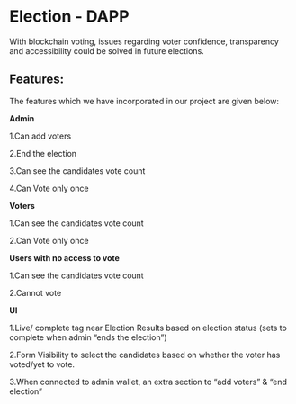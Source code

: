 # Election - DAPP
With blockchain voting, issues regarding voter confidence, transparency and accessibility could be solved in future elections.

## Features:
The features which we have incorporated in our project are given below:

**Admin**

1.Can add voters

2.End the election

3.Can see the candidates vote count 

4.Can Vote only once

**Voters**

1.Can see the candidates vote count

2.Can Vote only once

**Users with no access to vote**

1.Can see the candidates vote count 

2.Cannot vote

**UI**

1.Live/ complete tag near Election Results based on election status (sets to complete when admin “ends the election”)

2.Form Visibility to select the candidates based on whether the voter has voted/yet to vote.

3.When connected to admin wallet, an extra section to “add voters” & “end election”



